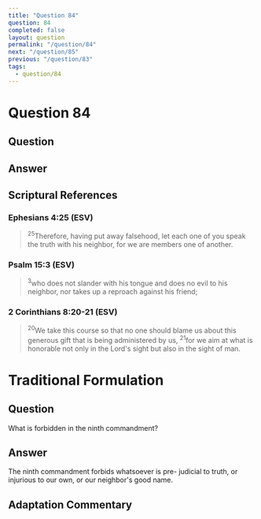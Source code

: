 ```yaml
---
title: "Question 84"
question: 84
completed: false
layout: question
permalink: "/question/84"
next: "/question/85"
previous: "/question/83"
tags:
  - question/84
---
```

# Question 84

## Question


## Answer


## Scriptural References
### Ephesians 4:25 (ESV)
> <sup>25</sup>Therefore, having put away falsehood, let each one of you speak the truth with his neighbor, for we are members one of another.

### Psalm 15:3 (ESV)
> <sup>3</sup>who does not slander with his tongue and does no evil to his neighbor, nor takes up a reproach against his friend;

### 2 Corinthians 8:20-21 (ESV)
> <sup>20</sup>We take this course so that no one should blame us about this generous gift that is being administered by us,
> <sup>21</sup>for we aim at what is honorable not only in the Lord's sight but also in the sight of man.

# Traditional Formulation
## Question
What is forbidden in the ninth commandment?

## Answer
The ninth commandment forbids whatsoever is pre- judicial to truth, or injurious to our own, or our neighbor's good name.

## Adaptation Commentary

